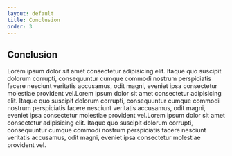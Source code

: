 ```yaml
---
layout: default
title: Conclusion
order: 3
---
```

<!--  -->

## Conclusion 


Lorem ipsum dolor sit amet consectetur adipisicing elit. Itaque quo suscipit dolorum corrupti, consequuntur cumque commodi nostrum perspiciatis facere nesciunt veritatis accusamus, odit magni, eveniet ipsa consectetur molestiae provident vel.Lorem ipsum dolor sit amet consectetur adipisicing elit. Itaque quo suscipit dolorum corrupti, consequuntur cumque commodi nostrum perspiciatis facere nesciunt veritatis accusamus, odit magni, eveniet ipsa consectetur molestiae provident vel.Lorem ipsum dolor sit amet consectetur adipisicing elit. Itaque quo suscipit dolorum corrupti, consequuntur cumque commodi nostrum perspiciatis facere nesciunt veritatis accusamus, odit magni, eveniet ipsa consectetur molestiae provident vel.